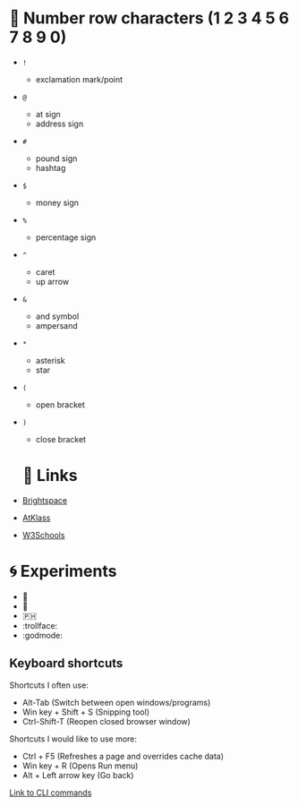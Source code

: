 # 🔢 Number row characters (1 2 3 4 5 6 7 8 9 0)
* `!`
  * exclamation mark/point
* `@`
  * at sign
  * address sign
* `#`
  * pound sign
  * hashtag
* `$`
  * money sign
* `%`
  * percentage sign
* `^`
  * caret
  * up arrow
* `&`
  * and symbol
  * ampersand
* `*`
  * asterisk
  * star
* `(`
  * open bracket
* `)`
  * close bracket

  # 💬 Links 

* [Brightspace](https://learn.georgebrown.ca/d2l/home)
* [AtKlass](https://app.atklass.com/members/l/dashboard)
* [W3Schools](https://www.w3schools.com)

#  🌀 Experiments 

* 🌺
* 🍄
* 🇵🇭
* :trollface:
* :godmode:

## Keyboard shortcuts
Shortcuts I often use:
* Alt-Tab (Switch between open windows/programs)
* Win key + Shift + S (Snipping tool)
* Ctrl-Shift-T (Reopen closed browser window)

Shortcuts I would like to use more: 
* Ctrl + F5 (Refreshes a page and overrides cache data)
* Win key + R (Opens Run menu)
* Alt + Left arrow key (Go back)

[Link to CLI commands](docs/cli.md)